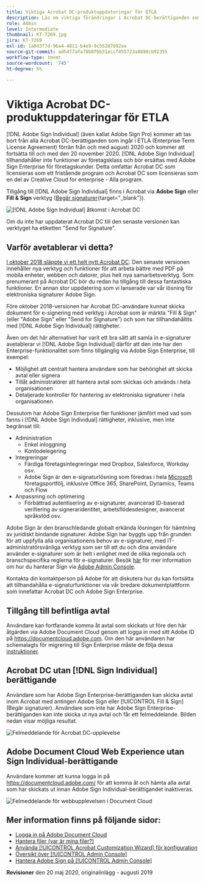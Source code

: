 ```yaml
---
title: Viktiga Acrobat DC-produktuppdateringar för ETLA
description: Läs om viktiga förändringar i Acrobat DC-berättiganden som ingår i ETLA (Enterprise Term License Agreement) som gäller från och med augusti 2020 till och med den 20 november 2020
role: Admin
level: Intermediate
thumbnail: KT-7269.jpg
jira: KT-7269
exl-id: 1a8d3f7d-96a4-4811-b4e9-9c55287b92ea
source-git-commit: ad54f7afa78b0fbb31eccf455723a8890cb92355
workflow-type: tm+mt
source-wordcount: '745'
ht-degree: 6%

---
```


# Viktiga Acrobat DC-produktuppdateringar för ETLA

[!DNL Adobe Sign Individual] (även kallat Adobe Sign Pro) kommer att tas bort från alla Acrobat DC-berättiganden som ingår i ETLA (Enterprise Term License Agreement) förrän från och med augusti 2020 och kommer att fortsätta till och med den 20 november 2020. [!DNL Adobe Sign Individual] tillhandahåller inte funktioner av företagsklass och bör ersättas med Adobe Sign Enterprise för företagskunder. Detta omfattar Acrobat DC som licensieras som ett fristående program och Acrobat DC som licensieras som en del av Creative Cloud for enterprise - Alla program.

Tillgång till [!DNL Adobe Sign Individual] finns i Acrobat via **Adobe Sign** eller **Fill &amp; Sign** verktyg ([Begär signaturer](https://www.adobe.com/se/acrobat/online/request-signature.html){target="_blank"}).

![[!DNL Adobe Sign Individual] åtkomst i Acrobat DC](../assets/Deploy_SignEntitle1.png)

Om du inte har uppdaterat Acrobat DC till den senaste versionen kan verktyget ha etiketten &quot;Send for Signature&quot;.

## Varför avetablerar vi detta?

[I oktober 2018 släppte vi ett helt nytt Acrobat DC](https://news.adobe.com/news/news-details/2018/Adobe-Redefines-What-Is-Possible-With-PDF-With-All-New-Acrobat-DC). Den senaste versionen innehåller nya verktyg och funktioner för att arbeta bättre med PDF på mobila enheter, webben och datorer, plus helt nya samarbetsverktyg. Som prenumerant på Acrobat DC bör du redan ha tillgång till dessa fantastiska funktioner. En annan stor uppdatering som vi lanserade var vår lösning för elektroniska signaturer Adobe Sign.

Före oktober 2018-versionen har Acrobat DC-användare kunnat skicka dokument för e-signering med verktyg i Acrobat som är märkta &quot;Fill &amp; Sign&quot; (eller &quot;Adobe Sign&quot; eller &quot;Send for Signature&quot;) och som har tillhandahållits med [!DNL Adobe Sign Individual] rättigheter.

Även om det här alternativet har varit ett bra sätt att samla in e-signaturer avetablerar vi [!DNL Adobe Sign Individual] därför att den inte har den Enterprise-funktionalitet som finns tillgänglig via Adobe Sign Enterprise, till exempel:

* Möjlighet att centralt hantera användare som har behörighet att skicka avtal eller signera
* Tillåt administratörer att hantera avtal som skickas och används i hela organisationen
* Detaljerade kontroller för hantering av elektroniska signaturer i hela organisationen

Dessutom har Adobe Sign Enterprise fler funktioner jämfört med vad som fanns i [!DNL Adobe Sign Individual] rättigheter, inklusive, men inte begränsat till:

* Administration
   * Enkel inloggning
   * Kontodelegering
* Integreringar
   * Färdiga företagsintegreringar med Dropbox, Salesforce, Workday osv.
   * Adobe Sign är den e-signaturlösning som föredras i hela [Microsoft](https://acrobat.adobe.com/us/en/business/integrations/microsoft.html) företagsportfölj, inklusive Office 365, SharePoint, Dynamics, Teams och Flow
* Anpassning och optimering
   * Förbättrad autentisering av e-signaturer, avancerad ID-baserad verifiering av signeraridentitet, arbetsflödesdesigner, avancerat språkstöd osv.

Adobe Sign är den branschledande globalt erkända lösningen för hämtning av juridiskt bindande signaturer. Adobe Sign har byggts upp från grunden för att uppfylla alla organisationens behov av e-signaturer, med IT-administratörsvänliga verktyg som ser till att du och dina användare använder e-signaturer som är helt i enlighet med de olika regionala och branschspecifika reglerna för e-signaturer. Besök [här](https://helpx.adobe.com/se/enterprise/using/adobe-sign-for-enterprise.html) för mer information om hur du hanterar Sign via [Adobe Admin Console](https://helpx.adobe.com/se/enterprise/using/admin-console.html).

Kontakta din kontaktperson på Adobe för att diskutera hur du kan fortsätta att tillhandahålla e-signaturfunktioner via vår bredare dokumentplattform som innefattar Acrobat DC och Adobe Sign Enterprise.

## Tillgång till befintliga avtal

Användare kan fortfarande komma åt avtal som skickats ut före den här åtgärden via Adobe Document Cloud genom att logga in med sitt Adobe ID på https://documentcloud.adobe.com. Om den här användaren har schemalagts för migrering till Sign Enterprise måste de följa dessa [instruktioner](https://helpx.adobe.com/se/sign/kb/how-to-download-signed-documents---adobe-sign.html).

## Acrobat DC utan [!DNL Sign Individual] berättigande

Användare som har Adobe Sign Enterprise-berättiganden kan skicka avtal inom Acrobat med antingen Adobe Sign eller [!UICONTROL Fill &amp; Sign] (Begär signaturer).
Användare som inte har Adobe Sign Enterprise-berättiganden kan inte skicka ut nya avtal och får ett felmeddelande. Bilden nedan visar möjliga resultat.

![Felmeddelande för Acrobat DC-upplevelse](../assets/Deploy_SignEntitle2.png)

## Adobe Document Cloud Web Experience utan Sign Individual-berättigande

Användare kommer att kunna logga in på https://documentcloud.adobe.com/ för att komma åt och hämta alla avtal som har skickats ut innan Adobe Sign Individual-berättigandet inaktiveras.

![Felmeddelande för webbupplevelsen i Document Cloud](../assets/Deploy_SignEntitle3.png)

## Mer information finns på följande sidor:

* [Logga in på Adobe Document Cloud](https://helpx.adobe.com/document-cloud/help/sign-in.html)
* [Hantera filer (var är mina filer?)](https://helpx.adobe.com/document-cloud/help/manage-files.html)
* [Använda [!UICONTROL Acrobat Customization Wizard] för konfiguration](https://www.adobe.com/devnet-docs/acrobatetk/tools/Wizard/WizardDC/index.html)
* [Översikt över [!UICONTROL Admin Console]](https://helpx.adobe.com/se/enterprise/using/admin-console.html)
* [Hantera Adobe Sign på [!UICONTROL Admin Console]](https://helpx.adobe.com/se/enterprise/using/adobe-sign-for-enterprise.html)

**Revisioner** den 20 maj 2020, originalinlägg - augusti 2019
